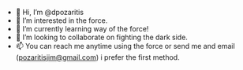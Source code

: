 - 👋 Hi, I’m @dpozaritis
- 👀 I’m interested in the force.
- 🌱 I’m currently learning way of the force!
- 💞️ I’m looking to collaborate on fighting the dark side.
- 📫 You can reach me anytime using the force or send me and email (pozaritisjim@gmail.com) i prefer the first method.

<!---
dpozaritis/dpozaritis is a ✨ special ✨ repository because its `README.md` (this file) appears on your GitHub profile.
You can click the Preview link to take a look at your changes.
--->

